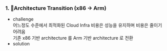 ### 1. Architecture Transition (x86 -> Arm)
- challenge <br>
 어느정도 수준에서 최적화된 Cloud Infra 비용은 성능을 유지하며 비용은 줄이기 어려움 <br>
 기존 x86 기반 architecture 를 Arm 기반 architecture 로 전환 <br>
- solution <br>
